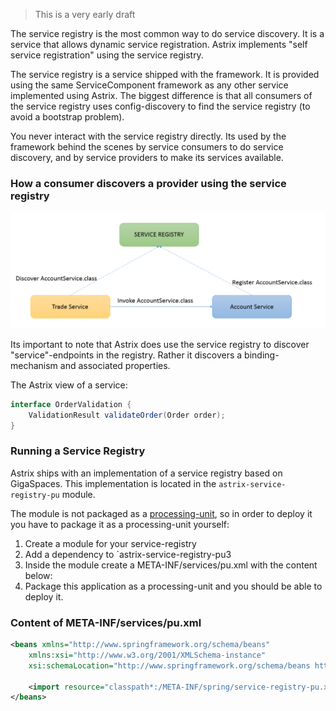 > This is a very early draft

The service registry is the most common way to do service discovery. It is a service that allows dynamic service registration. Astrix implements "self service registration" using the service registry.

The service registry is a service shipped with the framework. It is provided using the same ServiceComponent framework as any other service implemented using Astrix. The biggest difference is that all consumers of the service registry uses config-discovery to find the service registry (to avoid a bootstrap problem).

You never interact with the service registry directly. Its used by the framework behind the scenes by service consumers to do service discovery, and by service providers to make its services available.

### How a consumer discovers a provider using the service registry
![ServiceBeanInstance](images/Astrix-Design-ServiceRegistry.png) 

Its important to note that Astrix does use the service registry to discover "service"-endpoints in the registry. Rather it discovers a binding-mechanism and associated properties.


The Astrix view of a service:

```java
interface OrderValidation {
    ValidationResult validateOrder(Order order);
}
```


### Running a Service Registry
Astrix ships with an implementation of a service registry based on GigaSpaces. This implementation is located in the `astrix-service-registry-pu` module.

The module is not packaged as a [processing-unit](http://docs.gigaspaces.com/xap101/the-processing-unit-structure-and-configuration.html), so in order to deploy it you have to package it as a processing-unit yourself:

1. Create a module for your service-registry
2. Add a dependency to `astrix-service-registry-pu3
3. Inside the module create a META-INF/services/pu.xml with the content below:
4. Package this application as a processing-unit and you should be able to deploy it.

### Content of META-INF/services/pu.xml
```xml
<beans xmlns="http://www.springframework.org/schema/beans"
	xmlns:xsi="http://www.w3.org/2001/XMLSchema-instance"
	xsi:schemaLocation="http://www.springframework.org/schema/beans http://www.springframework.org/schema/beans/spring-beans.xsd">

	<import resource="classpath*:/META-INF/spring/service-registry-pu.xml" />
</beans>
```







